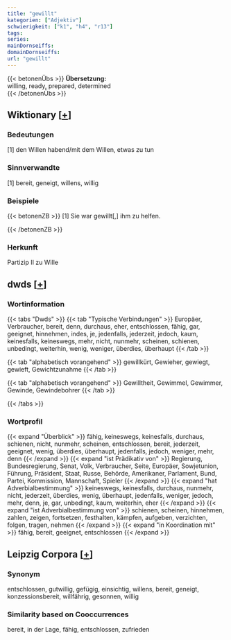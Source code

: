 ```yaml
---
title: "gewillt"
kategorien: ["Adjektiv"]
schwierigkeit: ["k1", "h4", "r13"]
tags:
series:
mainDornseiffs:
domainDornseiffs:
url: "gewillt"
---
```


{{< betonenÜbs >}}
**Übersetzung:**  
willing, ready, prepared, determined  
{{< /betonenÜbs >}}

## Wiktionary [[+](https://de.wiktionary.org/wiki/gewillt)]

### Bedeutungen
[1] den Willen habend/mit dem Willen, etwas zu tun  

### Sinnverwandte
[1] bereit, geneigt, willens, willig  

### Beispiele
{{< betonenZB >}}
[1] Sie war gewillt[,] ihm zu helfen.  

{{< /betonenZB >}}
### Herkunft
Partizip II zu Wille  



## dwds [[+](https://www.dwds.de/wb/gewillt)]

### Wortinformation
{{< tabs "Dwds" >}}
{{< tab "Typische Verbindungen" >}}
Europäer, Verbraucher, bereit, denn, durchaus, eher, entschlossen, fähig, gar, geeignet, hinnehmen, indes, je, jedenfalls, jederzeit, jedoch, kaum, keinesfalls, keineswegs, mehr, nicht, nunmehr, scheinen, schienen, unbedingt, weiterhin, wenig, weniger, überdies, überhaupt
{{< /tab >}}

{{< tab "alphabetisch vorangehend" >}}
gewillkürt, Gewieher, gewiegt, gewieft, Gewichtzunahme
{{< /tab >}}

{{< tab "alphabetisch vorangehend" >}}
Gewilltheit, Gewimmel, Gewimmer, Gewinde, Gewindebohrer
{{< /tab >}}

{{< /tabs >}}

### Wortprofil
{{< expand "Überblick" >}} fähig, keineswegs, keinesfalls, durchaus, schienen, nicht, nunmehr, scheinen, entschlossen, bereit, jederzeit, geeignet, wenig, überdies, überhaupt, jedenfalls, jedoch, weniger, mehr, denn {{< /expand >}}
{{< expand "ist Prädikativ von" >}} Regierung, Bundesregierung, Senat, Volk, Verbraucher, Seite, Europäer, Sowjetunion, Führung, Präsident, Staat, Russe, Behörde, Amerikaner, Parlament, Bund, Partei, Kommission, Mannschaft, Spieler {{< /expand >}}
{{< expand "hat Adverbialbestimmung" >}} keineswegs, keinesfalls, durchaus, nunmehr, nicht, jederzeit, überdies, wenig, überhaupt, jedenfalls, weniger, jedoch, mehr, denn, je, gar, unbedingt, kaum, weiterhin, eher {{< /expand >}}
{{< expand "ist Adverbialbestimmung von" >}} schienen, scheinen, hinnehmen, zahlen, zeigen, fortsetzen, festhalten, kämpfen, aufgeben, verzichten, folgen, tragen, nehmen {{< /expand >}}
{{< expand "in Koordination mit" >}} fähig, bereit, geeignet, entschlossen {{< /expand >}}

## Leipzig Corpora [[+](https://corpora.uni-leipzig.de/en/res?word=gewillt&corpusId=deu_newscrawl-public_2018)]


### Synonym
entschlossen, gutwillig, gefügig, einsichtig, willens, bereit, geneigt, konzessionsbereit, willfährig, gesonnen, willig


### Similarity based on Cooccurrences
bereit, in der Lage, fähig, entschlossen, zufrieden

